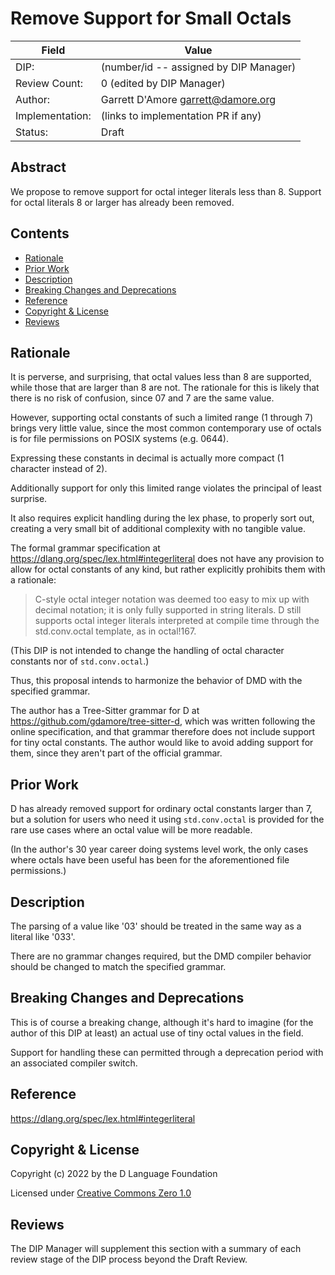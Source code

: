 # Remove Support for Small Octals

| Field           | Value                                                           |
|-----------------|-----------------------------------------------------------------|
| DIP:            | (number/id -- assigned by DIP Manager)                          |
| Review Count:   | 0 (edited by DIP Manager)                                       |
| Author:         | Garrett D'Amore garrett@damore.org                              |
| Implementation: | (links to implementation PR if any)                             |
| Status:         | Draft                                                           |

## Abstract

We propose to remove support for octal integer literals less than 8.
Support for octal literals 8 or larger has already been removed.

## Contents
* [Rationale](#rationale)
* [Prior Work](#prior-work)
* [Description](#description)
* [Breaking Changes and Deprecations](#breaking-changes-and-deprecations)
* [Reference](#reference)
* [Copyright & License](#copyright--license)
* [Reviews](#reviews)

## Rationale

It is perverse, and surprising, that octal values less than 8 are supported,
while those that are larger than 8 are not.  The rationale for this is likely
that there is no risk of confusion, since 07 and 7 are the same value.

However, supporting octal constants of such a limited range (1 through 7) brings
very little value, since the most common contemporary use of octals is for
file permissions on POSIX systems (e.g. 0644).

Expressing these constants in decimal is actually more compact (1 character
instead of 2).

Additionally support for only this limited range violates the principal of
least surprise.

It also requires explicit handling during the lex phase, to properly sort out,
creating a very small bit of additional complexity with no tangible value.

The formal grammar specification at https://dlang.org/spec/lex.html#integerliteral
does not have any provision to allow for octal constants of any kind, but
rather explicitly prohibits them with a rationale:

> C-style octal integer notation was deemed too easy to mix up with decimal notation;
> it is only fully supported in string literals. D still supports octal integer literals
> interpreted at compile time through the std.conv.octal template, as in octal!167.

(This DIP is not intended to change the handling of octal character constants nor
of `std.conv.octal`.)

Thus, this proposal intends to harmonize the behavior of DMD with the specified
grammar.

The author has a Tree-Sitter grammar for D at https://github.com/gdamore/tree-sitter-d,
which was written following the online specification, and that grammar therefore does
not include support for tiny octal constants.  The author would like to avoid adding
support for them, since they aren't part of the official grammar.

## Prior Work

D has already removed support for ordinary octal constants larger than 7,
but a solution for users who need it using `std.conv.octal` is provided
for the rare use cases where an octal value will be more readable.

(In the author's 30 year career doing systems level work, the only cases
where octals have been useful has been for the aforementioned file permissions.)

## Description

The parsing of a value like '03' should be treated in the same way as a literal
like '033'.

There are no grammar changes required, but the DMD compiler behavior should
be changed to match the specified grammar.

## Breaking Changes and Deprecations

This is of course a breaking change, although it's hard to imagine (for the
author of this DIP at least) an actual use of tiny octal values in the field.

Support for handling these can permitted through a deprecation period
with an associated compiler switch.

## Reference

https://dlang.org/spec/lex.html#integerliteral

## Copyright & License
Copyright (c) 2022 by the D Language Foundation

Licensed under [Creative Commons Zero 1.0](https://creativecommons.org/publicdomain/zero/1.0/legalcode.txt)

## Reviews
The DIP Manager will supplement this section with a summary of each review stage
of the DIP process beyond the Draft Review.
